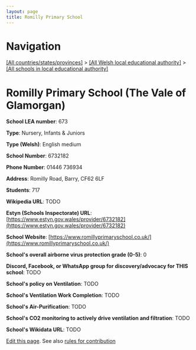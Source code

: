 ```yaml
---
layout: page
title: Romilly Primary School
---
```

# Navigation

[[All countries/states/provinces]](../../..) > [[All Welsh local educational authority]](../..) > [[All schools in local educational authority]](..)

# Romilly Primary School (The Vale of Glamorgan)

**School LEA number**: 673

**Type**: Nursery, Infants & Juniors

**Type (Welsh)**: English medium

**School Number**: 6732182

**Phone Number**: 01446 736934

**Address**: Romilly Road, Barry, CF62 6LF

**Students**: 717

**Wikipedia URL**: TODO

**Estyn (Schools Inspectorate) URL**: [https://www.estyn.gov.wales/provider/6732182](https://www.estyn.gov.wales/provider/6732182)

**School Website**: [https://www.romillyprimaryschool.co.uk/](https://www.romillyprimaryschool.co.uk/)

**School's overall airborne virus protection grade (0-5)**: 0

**Discord, Facebook, or WhatsApp group for discovery/advocacy for THIS school**: TODO

**School's policy on Ventilation**: TODO

**School's Ventilation Work Completion**: TODO

**School's Air-Purification**: TODO

**School's CO2 monitoring to actively drive ventilation and filtration**: TODO

**School's Wikidata URL**: TODO




[Edit this page](https://github.com/VentilationProject/Wales/edit/prif/./The_Vale_of_Glamorgan/Romilly_Primary_School.md). See also [rules for contribution](../../../contribution-rules/)